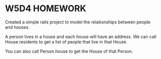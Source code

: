 # W5D4 HOMEWORK

Created a simple rails project to model the relationships between people and houses. 

A person lives in a house and each house will have an address. We can call House.residents to get a list of people that live in that House. 

You can also call Person.house to get the House of that Person.
